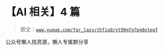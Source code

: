 # 【AI 相关】4 篇

> 原文：[`www.yuque.com/for_lazy/thfiu8/yt99gfg7pg8otepf`](https://www.yuque.com/for_lazy/thfiu8/yt99gfg7pg8otepf)

<ne-p id="uc27b86df" data-lake-id="uc27b86df"><ne-text id="uecfaa62d">公众号懒人找资源，懒人专属群分享</ne-text></ne-p>